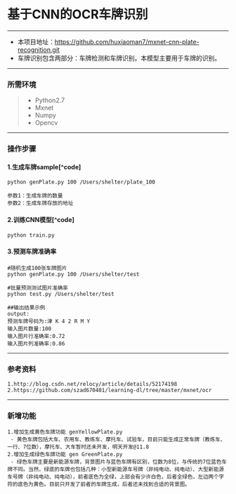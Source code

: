 ﻿# 基于CNN的OCR车牌识别

------

- 本项目地址：https://github.com/huxiaoman7/mxnet-cnn-plate-recognition.git
- 车牌识别包含两部分：车牌检测和车牌识别。本模型主要用于车牌的识别。


------
### 所需环境

> * Python2.7
> * Mxnet
> * Numpy
> * Opencv

------

### 操作步骤
#### 1.生成车牌sample[^code]
```
python genPlate.py 100 /Users/shelter/plate_100

参数1：生成车牌的数量
参数2：生成车牌存放的地址
```

#### 2.训练CNN模型[^code]
```
python train.py 
```

#### 3.预测车牌准确率
```
#随机生成100张车牌图片
python genPlate.py 100 /Users/shelter/test

#批量预测测试图片准确率
python test.py /Users/shelter/test

##输出结果示例
output:
预测车牌号码为:津 K 4 2 R M Y
输入图片数量:100
输入图片行准确率:0.72
输入图片列准确率:0.86
```

------
### 参考资料
```
1.http://blog.csdn.net/relocy/article/details/52174198
2.https://github.com/szad670401/learning-dl/tree/master/mxnet/ocr

```

------
### 新增功能
```
1.增加生成黄色车牌功能 genYellowPlate.py
 - 黄色车牌包括大车、农用车、教练车、摩托车、试验车，目前只能生成正常车牌（教练车、一行、7位数），摩托车、大车暂时还未开发，明天开发@11.8
2.增加生成绿色车牌功能 gen GreenPlate.py
 - 绿色车牌主要是新能源车牌，背景图片与蓝色车牌有区别，位数为8位，与传统的7位蓝色车牌不同。当然，绿底的车牌也包括几种：小型新能源车号牌（非纯电动、纯电动）、大型新能源车号牌（非纯电动、纯电动），前者底色为全绿，上部会有少许白色，后者全绿色，左边两个字符的底色为黄色。目前只开发了前者的车牌生成，后者还未找到合适的背景图。

```
